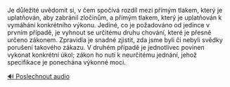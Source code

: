 
Je důležité uvědomit si, v čem spočívá rozdíl mezi přímým tlakem, který je uplatňován, aby zabránil zločinům, a přímým tlakem, který je uplatňován k vymáhání konkrétního výkonu. Jediné, co je požadováno od jedince v prvním případě, je vyhnout se určitému druhu chování, které je přesně určeno zákonem. Zpravidla je snadné zjistit, zda jsme byli či nebyli svědky porušení takového zákazu. V druhém případě je jednotlivec povinen vykonat konkrétní úkol; zákon ho nutí k neurčitému jednání, jehož specifikace je ponechána výkonné moci.

[🔊 Poslechnout audio](/data/7-paragraphs/audio/chapter_58/para_002-Je-dleit-uvdomit-si-v-em-spov-rozdl-mezi.mp3)
